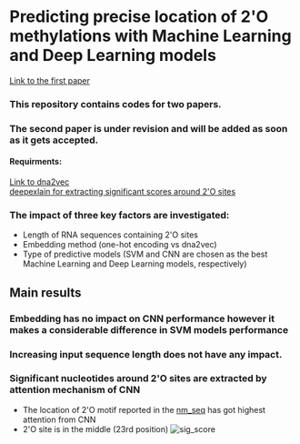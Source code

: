 # Predicting precise location of 2'O methylations with Machine Learning and Deep Learning models
[Link to the first paper](https://ieeexplore.ieee.org/abstract/document/8512780)

### This repository contains codes for two papers. 
### The second paper is under revision and will be added as soon as it gets accepted.

#### Requirments:
[Link to dna2vec](https://github.com/pnpnpn/dna2vec)\
[deepexlain for extracting significant scores around 2'O sites](https://github.com/marcoancona/DeepExplain)
### The impact of three key factors are investigated:
* Length of RNA sequences containing 2'O sites
* Embedding method (one-hot encoding vs dna2vec)
* Type of predictive models (SVM and CNN are chosen as the best Machine Learning and Deep Learning models, respectively)

## Main results
### Embedding has no impact on CNN performance however it makes a considerable difference in SVM models performance
### Increasing input sequence length does not have any impact.
### Significant nucleotides around 2'O sites are extracted by attention mechanism of CNN
* The location of 2'O motif reported in the [nm_seq](https://www.ncbi.nlm.nih.gov/pubmed/28504680) has got highest attention from CNN
* 2'O site is in the middle (23rd position)
![sig_score](https://user-images.githubusercontent.com/22861849/73624347-0d977800-4606-11ea-889e-0e0ade96c67e.png)
